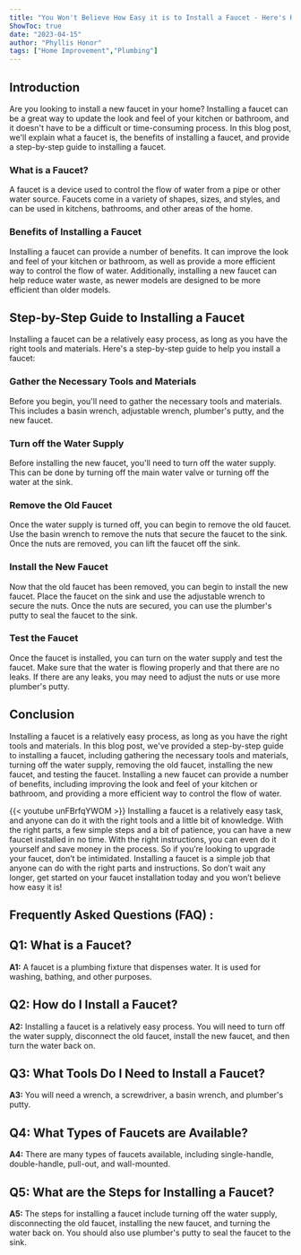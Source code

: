 ```yaml
---
title: "You Won't Believe How Easy it is to Install a Faucet - Here's How!"
ShowToc: true 
date: "2023-04-15"
author: "Phyllis Honor" 
tags: ["Home Improvement","Plumbing"]
---
```

## Introduction 
Are you looking to install a new faucet in your home? Installing a faucet can be a great way to update the look and feel of your kitchen or bathroom, and it doesn't have to be a difficult or time-consuming process. In this blog post, we'll explain what a faucet is, the benefits of installing a faucet, and provide a step-by-step guide to installing a faucet. 

### What is a Faucet? 
A faucet is a device used to control the flow of water from a pipe or other water source. Faucets come in a variety of shapes, sizes, and styles, and can be used in kitchens, bathrooms, and other areas of the home. 

### Benefits of Installing a Faucet 
Installing a faucet can provide a number of benefits. It can improve the look and feel of your kitchen or bathroom, as well as provide a more efficient way to control the flow of water. Additionally, installing a new faucet can help reduce water waste, as newer models are designed to be more efficient than older models. 

## Step-by-Step Guide to Installing a Faucet 
Installing a faucet can be a relatively easy process, as long as you have the right tools and materials. Here's a step-by-step guide to help you install a faucet: 

### Gather the Necessary Tools and Materials 
Before you begin, you'll need to gather the necessary tools and materials. This includes a basin wrench, adjustable wrench, plumber's putty, and the new faucet. 

### Turn off the Water Supply 
Before installing the new faucet, you'll need to turn off the water supply. This can be done by turning off the main water valve or turning off the water at the sink. 

### Remove the Old Faucet 
Once the water supply is turned off, you can begin to remove the old faucet. Use the basin wrench to remove the nuts that secure the faucet to the sink. Once the nuts are removed, you can lift the faucet off the sink. 

### Install the New Faucet 
Now that the old faucet has been removed, you can begin to install the new faucet. Place the faucet on the sink and use the adjustable wrench to secure the nuts. Once the nuts are secured, you can use the plumber's putty to seal the faucet to the sink. 

### Test the Faucet 
Once the faucet is installed, you can turn on the water supply and test the faucet. Make sure that the water is flowing properly and that there are no leaks. If there are any leaks, you may need to adjust the nuts or use more plumber's putty. 

## Conclusion 
Installing a faucet is a relatively easy process, as long as you have the right tools and materials. In this blog post, we've provided a step-by-step guide to installing a faucet, including gathering the necessary tools and materials, turning off the water supply, removing the old faucet, installing the new faucet, and testing the faucet. Installing a new faucet can provide a number of benefits, including improving the look and feel of your kitchen or bathroom, and providing a more efficient way to control the flow of water.

{{< youtube unFBrfqYWOM >}} 
Installing a faucet is a relatively easy task, and anyone can do it with the right tools and a little bit of knowledge. With the right parts, a few simple steps and a bit of patience, you can have a new faucet installed in no time. With the right instructions, you can even do it yourself and save money in the process. So if you’re looking to upgrade your faucet, don’t be intimidated. Installing a faucet is a simple job that anyone can do with the right parts and instructions. So don’t wait any longer, get started on your faucet installation today and you won’t believe how easy it is!

## Frequently Asked Questions (FAQ) :
## Q1: What is a Faucet?

**A1:** A faucet is a plumbing fixture that dispenses water. It is used for washing, bathing, and other purposes.

## Q2: How do I Install a Faucet?

**A2:** Installing a faucet is a relatively easy process. You will need to turn off the water supply, disconnect the old faucet, install the new faucet, and then turn the water back on.

## Q3: What Tools Do I Need to Install a Faucet?

**A3:** You will need a wrench, a screwdriver, a basin wrench, and plumber's putty.

## Q4: What Types of Faucets are Available?

**A4:** There are many types of faucets available, including single-handle, double-handle, pull-out, and wall-mounted.

## Q5: What are the Steps for Installing a Faucet?

**A5:** The steps for installing a faucet include turning off the water supply, disconnecting the old faucet, installing the new faucet, and turning the water back on. You should also use plumber's putty to seal the faucet to the sink.





